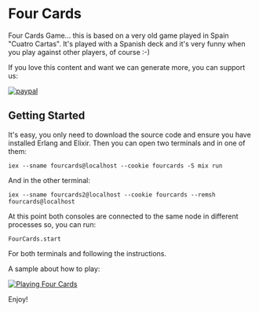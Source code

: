 # Four Cards

Four Cards Game... this is based on a very old game played in Spain "Cuatro Cartas". It's played with a Spanish deck and it's very funny when you play against other players, of course :-)

If you love this content and want we can generate more, you can support us:

[![paypal](https://www.paypalobjects.com/en_US/GB/i/btn/btn_donateCC_LG.gif)](https://www.paypal.com/cgi-bin/webscr?cmd=_s-xclick&hosted_button_id=RC5F8STDA6AXE)

## Getting Started

It's easy, you only need to download the source code and ensure you have installed Erlang and Elixir. Then you can open two terminals and in one of them:

```
iex --sname fourcards@localhost --cookie fourcards -S mix run
```

And in the other terminal:

```
iex --sname fourcards2@localhost --cookie fourcards --remsh fourcards@localhost
```

At this point both consoles are connected to the same node in different processes so, you can run:

```
FourCards.start
```

For both terminals and following the instructions.

A sample about how to play:

[![Playing Four Cards](http://g.recordit.co/Btwzzq0SE8.gif)](http://g.recordit.co/Btwzzq0SE8.gif)

Enjoy!
